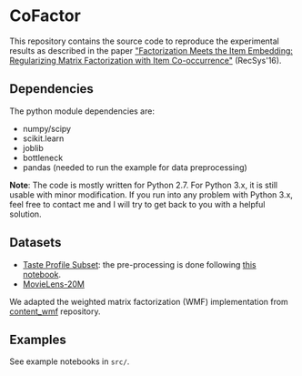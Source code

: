 # CoFactor

This repository contains the source code to reproduce the experimental results as described in the paper ["Factorization Meets the Item Embedding: Regularizing Matrix Factorization with Item Co-occurrence"](http://dawenl.github.io/publications/LiangACB16-cofactor.pdf) (RecSys'16).

## Dependencies
The python module dependencies are:
- numpy/scipy
- scikit.learn
- joblib
- bottleneck
- pandas (needed to run the example for data preprocessing)

**Note**: The code is mostly written for Python 2.7. For Python 3.x, it is still usable with minor modification. If you run into any problem with Python 3.x, feel free to contact me and I will try to get back to you with a helpful solution.  

## Datasets
- [Taste Profile Subset](http://labrosa.ee.columbia.edu/millionsong/tasteprofile): the pre-processing is done following [this notebook](https://github.com/dawenl/expo-mf/blob/master/src/processTasteProfile.ipynb).
- [MovieLens-20M](http://grouplens.org/datasets/movielens/20m/)

We adapted the weighted matrix factorization (WMF) implementation from [content_wmf](https://github.com/dawenl/content_wmf) repository. 

## Examples
See example notebooks in `src/`. 
